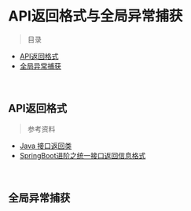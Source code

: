 # API返回格式与全局异常捕获

> 目录

* [API返回格式](#API返回格式)
* [全局异常捕获](#全局异常捕获)

<br>

## API返回格式

>参考资料
* [Java 接口返回类](https://www.jianshu.com/p/d8f2939d6a36)
* [SpringBoot进阶之统一接口返回信息格式](http://blog.csdn.net/tiegenz/article/details/78231993)


<br>




## 全局异常捕获